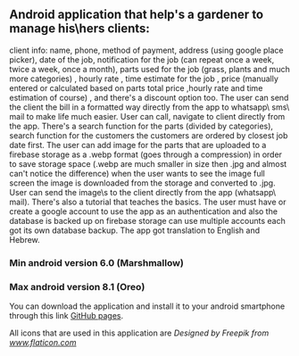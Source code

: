 ## Android application that help's a gardener to manage his\hers clients:
client info: name, phone, method of payment, address (using google place picker), date of the job, notification for the job (can repeat once a week, twice a week, once a month), parts used for the job (grass,  plants and much more categories) , hourly rate , time estimate for the job , price (manually entered or calculated based on parts total price ,hourly rate and time estimation of course) , and there's a discount option too. 
The user can send the client the bill in a formatted way directly from the app to 
whatsapp\ sms\ mail to make life much easier. User can call, navigate to client directly from the app. There's a search function for the parts (divided by categories), search function for the customers the customers are ordered by closest job date first.
The user can add image for the parts that are uploaded to a firebase storage as a .webp format (goes through a compression) in order to save storage space (.webp are much smaller in size then .jpg and almost can't notice the difference) when the user wants to see the image full screen the image is downloaded from the storage and converted to .jpg. User can send the image\s to the client directly from the app (whatsapp\ mail).
There's also a tutorial that teaches the basics. The user must have or create a google account to use the app as an authentication and also the database is backed up on firebase storage can use multiple accounts each got its own database backup. 
The app got translation to English and Hebrew.

### Min android version 6.0 (Marshmallow) 
### Max android version 8.1 (Oreo)

You can download the application and install it to your android smartphone through this link [GitHub pages](https://github.com/LironWeiner/HappyGardener/raw/master/Apk/HappyGardener.apk).


All icons that are used in this application are *Designed by Freepik from www.flaticon.com* 
